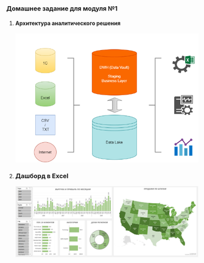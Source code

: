 ### Домашнее задание для модуля №1

1. #### Архитектура аналитического решения
   
   ![Схема](https://github.com/EvgeniyLezh/data-engineering-study/blob/main/module01/Архитектура%20аналитического%20решения%20(схема).png)

2. ### Дашборд в Excel

   ![Схема](https://github.com/EvgeniyLezh/data-engineering-study/blob/main/module01/Excel%20dashboard.png)